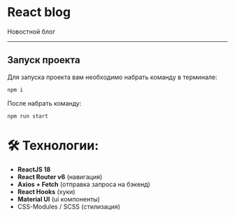 # React blog

Новостной блог

---

## Запуск проекта

Для запуска проекта вам необходимо набрать команду в терминале:

```javascript
npm i
```

После набрать команду:

```javascript
npm run start
```

# 🛠 Технологии:

- **ReactJS 18**
- **React Router v6** (навигация)
- **Axios + Fetch** (отправка запроса на бэкенд)
- **React Hooks** (хуки)
- **Material UI** (ui компоненты)
- CSS-Modules / SCSS (стилизация)